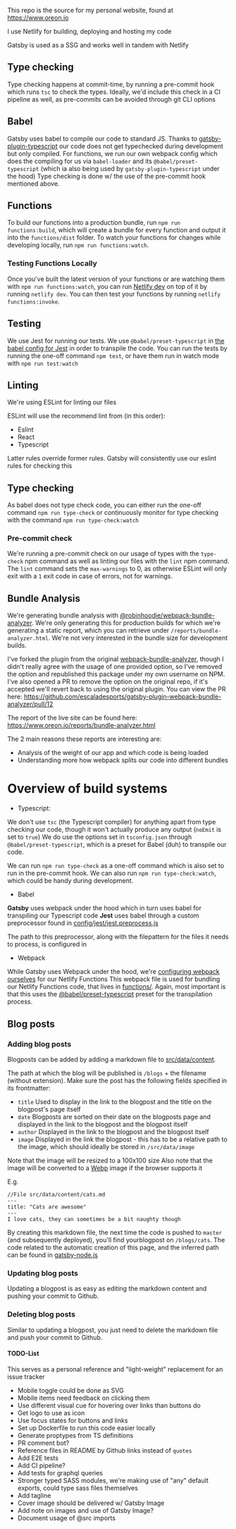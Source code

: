 This repo is the source for my personal website, found at https://www.oreon.io

I use Netlify for building, deploying and hosting my code

Gatsby is used as a SSG and works well in tandem with Netlify

## Type checking

Type checking happens at commit-time, by running a pre-commit hook which runs `tsc` to check the types.
Ideally, we'd include this check in a CI pipeline as well, as pre-commits can be avoided through git CLI options


## Babel

Gatsby uses babel to compile our code to standard JS.
Thanks to [gatsby-plugin-typescript](https://www.gatsbyjs.org/packages/gatsby-plugin-typescript/) our code does not get typechecked during development but only compiled.
For functions, we run our own webpack config which does the compiling for us via `babel-loader` and its `@babel/preset-typescript` (which ia also being used by `gatsby-plugin-typescript` under the hood)
Type checking is done w/ the use of the pre-commit hook mentioned above.

## Functions

To build our functions into a production bundle, run `npm run functions:build`, which will çreate a bundle for every function and output it into the `functions/dist` folder.
To watch your functions for changes while developing locally, run `npm run functions:watch`.

### Testing Functions Locally

Once you've built the latest version of your functions or are watching them with `npm run functions:watch`,
you can run [Netlify dev](https://github.com/netlify/cli/blob/master/docs/netlify-dev.md) on top of it by running `netlify dev`.
You can then test your functions by running `netlify functions:invoke`.
 
 ## Testing
 
 We use Jest for running our tests. 
 We use `@babel/preset-typescript` in [the babel config for Jest](https://github.com/Robin-Hoodie/io.oreon.www/blob/master/config/jest/jest-preprocess.js) in order to transpile the code.
 You can run the tests by running the one-off command `npm test`, or have them run in watch mode with `npm run test:watch` 
 
## Linting

We're using ESLint for linting our files

ESLint will use the recommend lint from (in this order):
  - Eslint
  - React
  - Typescript

Latter rules override former rules.
Gatsby will consistently use our eslint rules for checking this

## Type checking

As babel does not type check code, you can either run the one-off command `npm run type-check` or continuously monitor for type checking with the command `npm run type-check:watch`

### Pre-commit check

We're running a pre-commit check on our usage of types with the `type-check` npm command as well as linting our files with the `lint` npm command.
The `lint` command sets the `max-warnings` to 0, as otherwise ESLint will only exit with a `1` exit code in case of errors, not for warnings.

## Bundle Analysis

We're generating bundle analysis with [@robinhoodie/webpack-bundle-analyzer](https://www.npmjs.com/package/@robinhoodie/gatsby-plugin-webpack-bundle-analyzer).
We're only generating this for production builds for which we're generating a static report, which you can retrieve under `/reports/bundle-analyzer.html`.
We're not very interested in the bundle size for development builds.

I've forked the plugin from the original [webpack-bundle-analyzer](https://github.com/escaladesports/gatsby-plugin-webpack-bundle-analyzer), 
though I didn't really agree with the usage of one provided option, so I've removed the option and republished this package under my own username on NPM.
I've also opened a PR to remove the option on the original repo, if it's accepted we'll revert back to using the original plugin.
You can view the PR here: https://github.com/escaladesports/gatsby-plugin-webpack-bundle-analyzer/pull/12

The report of the live site can be found here: https://www.oreon.io/reports/bundle-analyzer.html

The 2 main reasons these reports are interesting are:
- Analysis of the weight of our app and which code is being loaded
- Understanding more how webpack splits our code into different bundles

# Overview of build systems

- Typescript:

We don't use `tsc` (the Typescript compiler) for anything apart from type checking our code, though it won't actually produce any output (`noEmit` is set to `true`)
We do use the options set in `tsconfig.json` through `@babel/preset-typescript`, which is a preset for Babel (duh) to transpile our code.

We can run `npm run type-check` as a one-off command which is also set to run in the pre-commit hook.
We can also run `npm run type-check:watch`, which could be handy during development. 

- Babel

**Gatsby** uses webpack under the hood which in turn uses babel for transpiling our Typescript code
**Jest** uses babel through a custom preprocessor found in [config/jest/jest.preprocess.js](https://github.com/Robin-Hoodie/io.oreon.www/blob/master/config/jest/jest-preprocess.js)

The path to this preprocessor, along with the filepattern for the files it needs to process, is configured in 

- Webpack

While Gatsby uses Webpack under the hood, we're [configuring webpack ourselves](https://github.com/Robin-Hoodie/io.oreon.www/blob/master/config/functions/webpack.config.js) for our Netlify Functions
This webpack file is used for bundling our Netlify Functions code, that lives in [functions/](https://github.com/Robin-Hoodie/io.oreon.www/blob/master/config/functions/). 
Again, most important is that this uses the [@babel/preset-typescript](https://babeljs.io/docs/en/babel-preset-typescript) preset for the transpilation process. 

## Blog posts

### Adding blog posts

Blogposts can be added by adding a markdown file to [src/data/content](https://github.com/Robin-Hoodie/io.oreon.www/blob/master/src/data/content).

The path at which the blog will be published is `/blogs` + the filename (without extension). 
Make sure the post has the following fields specified in its frontmatter:
- `title` Used to display in the link to the blogpost and the title on the blogpost's page itself
- `date` Blogposts are sorted on their date on the blogposts page and displayed in the link to the blogpost and the blogpost itself
- `author` Displayed in the link to the blogpost and the blogpost itself
- `image` Displayed in the link the blogpost - this has to be a relative path to the image, which should ideally be stored in `/src/data/image`

Note that the image will be resized to a 100x100 size
Also note that the image will be converted to a [Webp](https://developers.google.com/speed/webp) image if the browser supports it

E.g.
```
//File src/data/content/cats.md
---
title: "Cats are awesome"
---
I love cats, they can sometimes be a bit naughty though
```
By creating this markdown file, the next time the code is pushed to `master` (and subsequently deployed), you'll find yourblogpost on `/blogs/cats`.
The code related to the automatic creation of this page, and the inferred path can be found in [gatsby-node.js](https://github.com/Robin-Hoodie/io.oreon.www/blob/master/gatsby-node.js)

### Updating blog posts

Updating a blogpost is as easy as editing the markdown content and pushing your commit to Github.

### Deleting blog posts

Similar to updating a blogpost, you just need to delete the markdown file and push your commit to Github.

#### TODO-List

This serves as a personal reference and "light-weight" replacement for an issue tracker

- Mobile toggle could be done as SVG
- Mobile items need feedback on clicking them
- Use different visual cue for hovering over links than buttons do
- Get logo to use as icon
- Use focus states for buttons and links
- Set up Dockerfile to run this code easier locally
- Generate proptypes from TS definitions
- PR comment bot?
- Reference files in README by Github links instead of `quotes` 
- Add E2E tests
- Add CI pipeline?
- Add tests for graphql queries
- Stronger typed SASS modules, we're making use of "any" default exports, could type sass files themselves
- Add tagline
- Cover image should be delivered w/ Gatsby Image
- Add note on images and use of Gatsby Image?
- Document usage of @src imports
